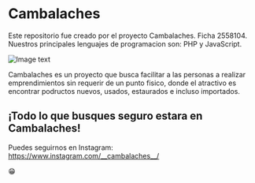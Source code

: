 # Cambalaches
Este repositorio fue creado por el proyecto Cambalaches. Ficha 2558104.
Nuestros principales lenguajes de programacion son: PHP y JavaScript.
<br>

![Image text](https://raw.githubusercontent.com/Hol1sPruev4Sen4/Prueba1/master/CAMBALACHES.png)

Cambalaches es un proyecto que busca facilitar a las personas a realizar emprendimientos sin requerir de un punto fisico, 
donde el atractivo es encontrar podructos nuevos, usados, estaurados e incluso importados. 

## ¡Todo lo que busques seguro estara en Cambalaches!


Puedes seguirnos en Instagram: https://www.instagram.com/__cambalaches__/

😁
